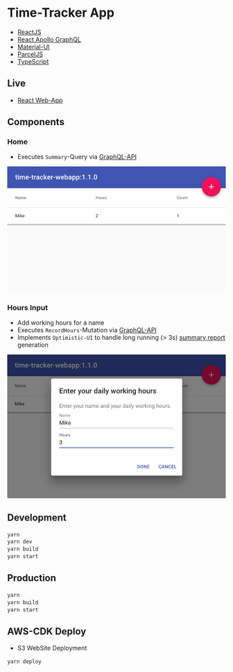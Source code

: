 # Time-Tracker App

* [ReactJS](https://reactjs.org/)
* [React Apollo GraphQL](https://www.apollographql.com/docs/react/)
* [Material-UI](https://material-ui.com/)
* [ParcelJS](https://parceljs.org)
* [TypeScript](https://www.typescriptlang.org/)

## Live

* [React Web-App](https://s3.eu-central-1.amazonaws.com/time-tracker-webapp.mikebild.com/index.html)

## Components

### Home

* Executes `Summary`-Query via [GraphQL-API](../time-tracker-graphql/README.md#queries)

![Home](docs/home.png)

### Hours Input

* Add working hours for a name
* Executes `RecordHours`-Mutation via [GraphQL-API](../time-tracker-graphql/README.md#mutations)
* Implements `Optimistic-UI` to handle long running  (> 3s) [summary report](../time-tracker-reports-generator/README.md) generation

![Hours](docs/hours.png)

## Development

```bash
yarn
yarn dev
yarn build
yarn start
```

## Production

```bash
yarn
yarn build
yarn start
```

## AWS-CDK Deploy

* S3 WebSite Deployment

```bash
yarn deploy
```